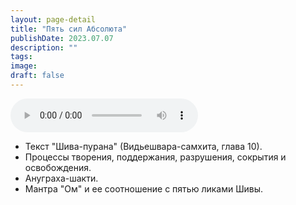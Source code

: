 ```yaml
---
layout: page-detail
title: "Пять сил Абсолюта"
publishDate: 2023.07.07
description: ""
tags:
image:
draft: false
---
```


<audio title="2023.07.07 - Пять сил Абсолюта.mp3" src="/upload/iblock/e81/e813bb3e0b7e44b5d5b1b946ab8890ba.mp3" controls=""></audio>

* Текст "Шива-пурана" (Видьешвара-самхита, глава 10).
* Процессы творения, поддержания, разрушения, сокрытия и освобождения.
* Ануграха-шакти.
* Мантра "Ом" и ее соотношение с пятью ликами Шивы.

  
